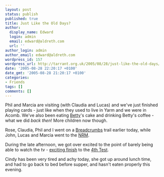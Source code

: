 ```yaml
---
layout: post
status: publish
published: true
title: Just Like the Old Days?
author:
  display_name: Edward
  login: admin
  email: edward@aldreth.com
  url: ''
author_login: admin
author_email: edward@aldreth.com
wordpress_id: 157
wordpress_url: http://tarrant.org.uk/2005/08/28/just-like-the-old-days/
date: '2005-08-28 22:20:17 +0100'
date_gmt: '2005-08-28 21:20:17 +0100'
categories:
- Friends
tags: []
comments: []
---
```

<p>Phil and Marcia are visiting (with Claudia and Lucas) and we've just finished playing cards - just like when they used to live in Yarm and we were in Acomb.  We've also been eating <a href="http://www.bettysandtaylors.co.uk">Betty</a>'s cake and drinking Betty's coffee - what we did <em>back then</em>!  More children now though.</p>
<p>Rose, Claudia, Phil and I went on a <a href="http://endpapers.seventyfour.co.uk/publicationsBook.asp?pub_id_PK=15">Breadcrumbs</a> trail earlier today, while John, Lucas and Marcia went to the <a href="http://www.nrm.org.uk/html/home_pb/menu.asp">NRM</a>.</p>
<p>During the late afternoon, we got over excited to the point of barely being able to watch the tv - <a href="http://news.bbc.co.uk/sport1/hi/cricket/england/4192314.stm">exciting finish</a> to the <a href="http://news.bbc.co.uk/sport1/hi/cricket/england/4192224.stm">4th Test</a>.</p>
<p>Cindy has been very tired and achy today, she got up around lunch time, and had to go back to bed before supper, and hasn't eaten properly this evening.</p>

